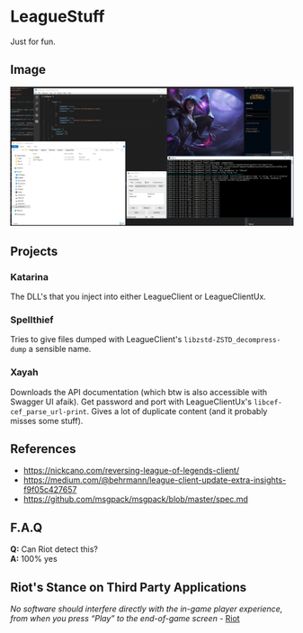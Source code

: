 # LeagueStuff

Just for fun.


## Image

![Katarina](https://raw.githubusercontent.com/Fusion86/LeagueStuff/master/Docs/Katarina.png)


## Projects

### Katarina

The DLL's that you inject into either LeagueClient or LeagueClientUx.

### Spellthief

Tries to give files dumped with LeagueClient's `libzstd-ZSTD_decompress-dump` a sensible name.

### Xayah

Downloads the API documentation (which btw is also accessible with Swagger UI afaik). Get password and port with LeagueClientUx's `libcef-cef_parse_url-print`. Gives a lot of duplicate content (and it probably misses some stuff).


## References

- https://nickcano.com/reversing-league-of-legends-client/
- https://medium.com/@behrmann/league-client-update-extra-insights-f9f05c427657
- https://github.com/msgpack/msgpack/blob/master/spec.md


## F.A.Q

**Q:** Can Riot detect this?  
**A:** 100% yes


## Riot's Stance on Third Party Applications

*No software should interfere directly with the in-game player experience, from when you press “Play” to the end-of-game screen* - [Riot](https://support.riotgames.com/hc/en-us/articles/225266848-Third-Party-Applications)
